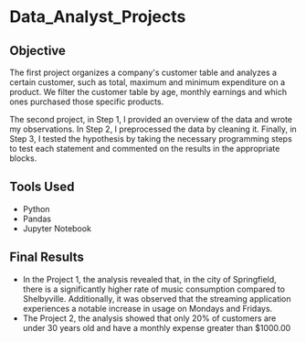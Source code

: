# Data_Analyst_Projects

## Objective
The first project organizes a company's customer table and analyzes a certain customer, such as total, maximum and minimum expenditure on a product. We filter the customer table by age, monthly earnings and which ones purchased those specific products.

The second project, in Step 1, I provided an overview of the data and wrote my observations. In Step 2, I preprocessed the data by cleaning it. Finally, in Step 3, I tested the hypothesis by taking the necessary programming steps to test each statement and commented on the results in the appropriate blocks.

## Tools Used
- Python
- Pandas
- Jupyter Notebook

## Final Results
- In the Project 1, the analysis revealed that, in the city of Springfield, there is a significantly higher rate of music consumption compared to Shelbyville. Additionally, it was observed that the streaming application experiences a notable increase in usage on Mondays and Fridays.
- The Project 2, the analysis showed that only 20% of customers are under 30 years old and have a monthly expense greater than $1000.00
